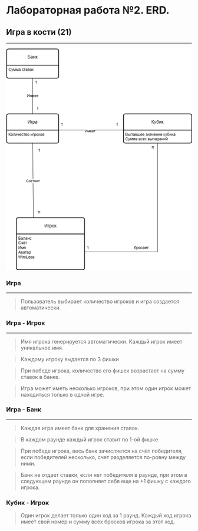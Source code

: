 # Лабораторная работа №2. ERD.
## Игра в кости (21)
---
![Logo](https://raw.githubusercontent.com/NEEEEEERO/Igra-kosti-21-/main/Lab%202.%20ERD/2%20lab.drawio.png)

### Игра
---
> Пользователь выбирает количество игроков и игра создается автоматически.

### Игра - Игрок
---
> Имя игрока генерируется автоматически. Каждый игрок имеет уникальное имя.

> Каждому игроку выдается по 3 фишки

> При победе игрока, количество его фишек возрастает на сумму ставок в банке.

> Игра может иметь несколько игроков, при этом один игрок может находиться только в одной игре.

### Игра - Банк
---
> Каждая игра имеет банк для хранения ставок.

> В каждом раунде каждый игрок ставит по 1-ой фишке

> При победе игрока, весь банк зачисляется на счёт победителя, если победителей несколько, счет разделяется по-ровну между ними.

> Банк не отдает ставки, если нет победителя в раунде, при этом в следующем раунде он пополняет себя еще на +1 фишку с каждого игрока.

### Кубик - Игрок
> Один игрок делает только один ход за 1 раунд.
> Каждый ход игрока имеет свой номер и сумму всех бросков игрока за этот ход.

